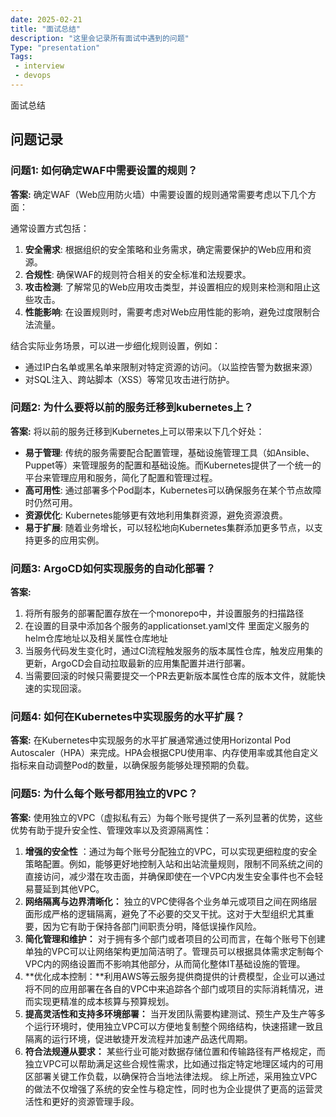 ```yaml
---
date: 2025-02-21
title: "面试总结"
description: "这里会记录所有面试中遇到的问题"
Type: "presentation"
Tags:
 - interview
 - devops 
---
```


面试总结

## 问题记录

### 问题1: 如何确定WAF中需要设置的规则？

**答案:** 确定WAF（Web应用防火墙）中需要设置的规则通常需要考虑以下几个方面：

通常设置方式包括：

1. **安全需求**: 根据组织的安全策略和业务需求，确定需要保护的Web应用和资源。
2. **合规性**: 确保WAF的规则符合相关的安全标准和法规要求。
3. **攻击检测**: 了解常见的Web应用攻击类型，并设置相应的规则来检测和阻止这些攻击。
4. **性能影响**: 在设置规则时，需要考虑对Web应用性能的影响，避免过度限制合法流量。

结合实际业务场景，可以进一步细化规则设置，例如：

- 通过IP白名单或黑名单来限制对特定资源的访问。（以监控告警为数据来源）
- 对SQL注入、跨站脚本（XSS）等常见攻击进行防护。

### 问题2: 为什么要将以前的服务迁移到kubernetes上？

**答案:** 将以前的服务迁移到Kubernetes上可以带来以下几个好处：

- **易于管理**: 传统的服务需要配合配置管理，基础设施管理工具（如Ansible、Puppet等）来管理服务的配置和基础设施。而Kubernetes提供了一个统一的平台来管理应用和服务，简化了配置和管理过程。
- **高可用性**: 通过部署多个Pod副本，Kubernetes可以确保服务在某个节点故障时仍然可用。
- **资源优化**: Kubernetes能够更有效地利用集群资源，避免资源浪费。
- **易于扩展**: 随着业务增长，可以轻松地向Kubernetes集群添加更多节点，以支持更多的应用实例。

### 问题3: ArgoCD如何实现服务的自动化部署？

**答案:**

1. 将所有服务的部署配置存放在一个monorepo中，并设置服务的扫描路径
2. 在设置的目录中添加各个服务的applicationset.yaml文件 里面定义服务的helm仓库地址以及相关属性仓库地址
3. 当服务代码发生变化时，通过CI流程触发服务的版本属性仓库，触发应用集的更新，ArgoCD会自动拉取最新的应用集配置并进行部署。
4. 当需要回滚的时候只需要提交一个PR去更新版本属性仓库的版本文件，就能快速的实现回滚。

### 问题4: 如何在Kubernetes中实现服务的水平扩展？

**答案:** 在Kubernetes中实现服务的水平扩展通常通过使用Horizontal Pod Autoscaler（HPA）来完成。HPA会根据CPU使用率、内存使用率或其他自定义指标来自动调整Pod的数量，以确保服务能够处理预期的负载。

### 问题5: 为什么每个账号都用独立的VPC？

**答案:** 使用独立的VPC（虚拟私有云）为每个账号提供了一系列显著的优势，这些优势有助于提升安全性、管理效率以及资源隔离性：

1. **增强的安全性** ：通过为每个账号分配独立的VPC，可以实现更细粒度的安全策略配置。例如，能够更好地控制入站和出站流量规则，限制不同系统之间的直接访问，减少潜在攻击面，并确保即使在一个VPC内发生安全事件也不会轻易蔓延到其他VPC。
2. **网络隔离与边界清晰化：** 独立的VPC使得各个业务单元或项目之间在网络层面形成严格的逻辑隔离，避免了不必要的交叉干扰。这对于大型组织尤其重要，因为它有助于保持各部门间职责分明，降低误操作风险。
3. **简化管理和维护：** 对于拥有多个部门或者项目的公司而言，在每个账号下创建单独的VPC可以让网络架构更加简洁明了。管理员可以根据具体需求定制每个VPC内的网络设置而不影响其他部分，从而简化整体IT基础设施的管理。
4. **优化成本控制：**利用AWS等云服务提供商提供的计费模型，企业可以通过将不同的应用部署在各自的VPC中来追踪各个部门或项目的实际消耗情况，进而实现更精准的成本核算与预算规划。
5. **提高灵活性和支持多环境部署：** 当开发团队需要构建测试、预生产及生产等多个运行环境时，使用独立VPC可以方便地复制整个网络结构，快速搭建一致且隔离的运行环境，促进敏捷开发流程并加速产品迭代周期。
6. **符合法规遵从要求：** 某些行业可能对数据存储位置和传输路径有严格规定，而独立VPC可以帮助满足这些合规性需求，比如通过指定特定地理区域内的可用区部署关键工作负载，以确保符合当地法律法规。
综上所述，采用独立VPC的做法不仅增强了系统的安全性与稳定性，同时也为企业提供了更高的运营灵活性和更好的资源管理手段。